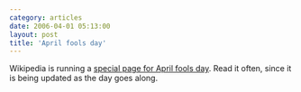 ```yaml
---
category: articles
date: 2006-04-01 05:13:00
layout: post
title: 'April fools day'
---
```


<p>Wikipedia is running a <a href="http://en.wikipedia.org/wiki/April_1,_2006">special page for April fools day</a>. Read it often, since it is being updated as the day goes along.</p>
